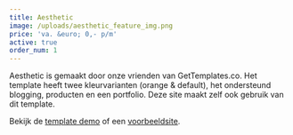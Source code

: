 ```yaml
---
title: Aesthetic
image: /uploads/aesthetic_feature_img.png
price: 'va. &euro; 0,- p/m'
active: true
order_num: 1
---
```


Aesthetic is gemaakt door onze vrienden van GetTemplates.co. Het template heeft twee kleurvarianten (orange & default), het ondersteund blogging, producten en een portfolio. Deze site maakt zelf ook gebruik van dit template. 

Bekijk de [template demo](http://gettemplates.co/demos/aesthetic/) of een [voorbeeldsite](http://nice-meerkat1.cloudvent.net/).
